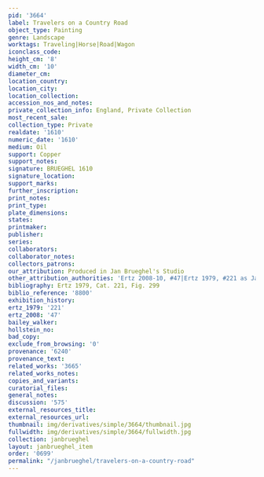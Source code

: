 ```yaml
---
pid: '3664'
label: Travelers on a Country Road
object_type: Painting
genre: Landscape
worktags: Traveling|Horse|Road|Wagon
iconclass_code:
height_cm: '8'
width_cm: '10'
diameter_cm:
location_country:
location_city:
location_collection:
accession_nos_and_notes:
private_collection_info: England, Private Collection
most_recent_sale:
collection_type: Private
realdate: '1610'
numeric_date: '1610'
medium: Oil
support: Copper
support_notes:
signature: BRUEGHEL 1610
signature_location:
support_marks:
further_inscription:
print_notes:
print_type:
plate_dimensions:
states:
printmaker:
publisher:
series:
collaborators:
collaborator_notes:
collectors_patrons:
our_attribution: Produced in Jan Brueghel's Studio
other_attribution_authorities: 'Ertz 2008-10, #47|Ertz 1979, #221 as Jan and studio'
bibliography: Ertz 1979, Cat. 221, Fig. 299
biblio_reference: '8800'
exhibition_history:
ertz_1979: '221'
ertz_2008: '47'
bailey_walker:
hollstein_no:
bad_copy:
exclude_from_browsing: '0'
provenance: '6240'
provenance_text:
related_works: '3665'
related_works_notes:
copies_and_variants:
curatorial_files:
general_notes:
discussion: '575'
external_resources_title:
external_resources_url:
thumbnail: img/derivatives/simple/3664/thumbnail.jpg
fullwidth: img/derivatives/simple/3664/fullwidth.jpg
collection: janbrueghel
layout: janbrueghel_item
order: '0699'
permalink: "/janbrueghel/travelers-on-a-country-road"
---
```

